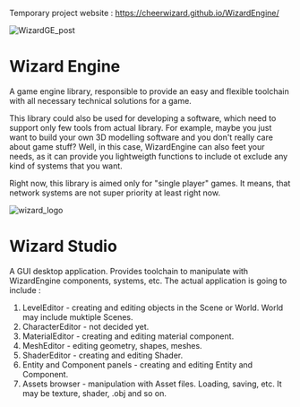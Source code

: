 Temporary project website : https://cheerwizard.github.io/WizardEngine/

![WizardGE_post](https://user-images.githubusercontent.com/37471793/159553487-0ee2a6bb-04d0-4c68-b0bb-bab22804a3ca.png)
# Wizard Engine
A game engine library, responsible to provide an easy and flexible toolchain with all necessary technical solutions for a game.

This library could also be used for developing a software, which need to support only few tools from actual library. 
For example, maybe you just want to build your own 3D modelling software and you don't really care about game stuff? 
Well, in this case, WizardEngine can also feet your needs, as it can provide you lightweigth functions to include ot exclude any kind of systems that you want.

Right now, this library is aimed only for "single player" games. It means, that network systems are not super priority at least right now.

![wizard_logo](https://user-images.githubusercontent.com/37471793/161589647-e2595cf1-a08c-48a9-81d2-424b89c9c55b.png)
# Wizard Studio
A GUI desktop application. Provides toolchain to manipulate with WizardEngine components, systems, etc. The actual application is going to include :
1. LevelEditor - creating and editing objects in the Scene or World. World may include muktiple Scenes.
2. CharacterEditor - not decided yet.
3. MaterialEditor - creating and editing material component.
4. MeshEditor - editing geometry, shapes, meshes.
5. ShaderEditor - creating and editing Shader.
6. Entity and Component panels - creating and editing Entity and Component.
7. Assets browser - manipulation with Asset files. Loading, saving, etc. It may be texture, shader, .obj and so on.
